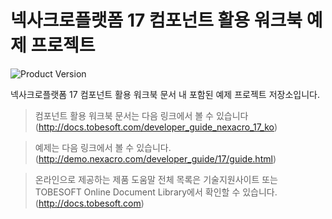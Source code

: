 # 넥사크로플랫폼 17 컴포넌트 활용 워크북 예제 프로젝트

![Product Version](https://img.shields.io/badge/nexacro%20platform-v17.1.0.200-blue.svg)

넥사크로플랫폼 17 컴포넌트 활용 워크북 문서 내 포함된 예제 프로젝트 저장소입니다.

> 컴포넌트 활용 워크북 문서는 다음 링크에서 볼 수 있습니다 (http://docs.tobesoft.com/developer_guide_nexacro_17_ko)

> 예제는 다음 링크에서 볼 수 있습니다. (http://demo.nexacro.com/developer_guide/17/guide.html)

> 온라인으로 제공하는 제품 도움말 전체 목록은 기술지원사이트 또는 TOBESOFT Online Document Library에서 확인할 수 있습니다. (http://docs.tobesoft.com)

